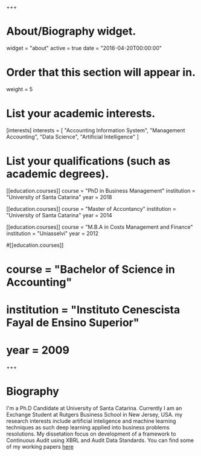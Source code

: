 +++
# About/Biography widget.
widget = "about"
active = true
date = "2016-04-20T00:00:00"

# Order that this section will appear in.
weight = 5

# List your academic interests.
[interests]
  interests = [
    "Accounting Information System",
    "Management Accounting",
    "Data Science",
    "Artificial Intelligence"
  ]

# List your qualifications (such as academic degrees).
[[education.courses]]
  course = "PhD in Business Management"
  institution = "University of Santa Catarina"
  year = 2018

[[education.courses]]
  course = "Master of Accontancy"
  institution = "University of Santa Catarina"
  year = 2014

[[education.courses]]
  course = "M.B.A in Costs Management and Finance"
  institution = "Uniasselvi"
  year = 2012
 
 #[[education.courses]]
 # course = "Bachelor of Science in Accounting"
 # institution = "Instituto Cenescista Fayal de Ensino Superior"
 # year = 2009

 
+++

# Biography

I'm a Ph.D Candidate at University of Santa Catarina. Currently I am an Exchange Student at Rutgers Business School in New Jersey, USA. my research interests include artificial inteligence and machine learning techniques as such deep learning applied into business problems resolutions. My dissetation focus on development of a framework to Continuous Audit using XBRL and Audit Data Standards. You can find some of my working papers [here](#working-papers)
